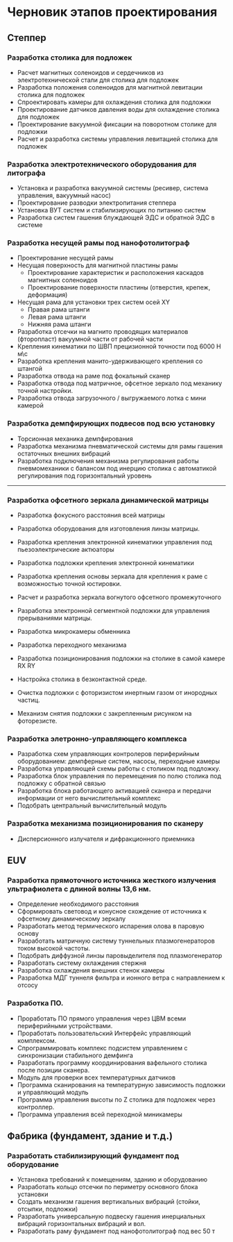 # Черновик этапов проектирования

## Степпер

###  Разработка столика для подложек
 -  Расчет магнитных соленоидов и сердечников из электротехнической стали для столика для подложек
 -  Разработка положения соленоидов для магнитной левитации столика для подложек
 -  Спроектировать камеры для охлаждения столика для подложки
 -  Проектирование датчиков давления воды для охлаждение столика для подложек 
 -  Проектирование вакуумной фиксации на поворотном столике для подложки
 -  Расчет и разработка системы управления левитацией столика для подложек


 ### Разработка электротехнического оборудования для литографа
-  Установка и разработка вакуумной системы (ресивер, система управления, вакуумный насос)
-  Проектирование разводки электропитания степпера
-  Установка ВУТ систем и стабилизирующих по питанию систем 
-  Разработка систем гашения блуждающей ЭДС и обратной ЭДС в системе

###  Разработка несущей рамы под нанофотолитограф
 - Проектирование несущей рамы 
  - Несущая поверхность для магнитной пластины рамы
     - Проектирование характеристик и расположения каскадов магнитных соленоидов
     - Проектирование поверхности пластины (отверстия, крепеж, деформация)
 - Несущая рама для установки трех систем осей XY 
     - Правая рама штанги
     - Левая рама штанги
     - Нижняя рама штанги
 - Разработка отсечки на магнито проводящих материалов (фторопласт) вакуумной части от рабочей части
  - Крепления кинематики по ШВП прецизионной точности под 6000 Н м\с 
 - Разработка крепления манито-удерживающего крепления со штангой 
 - Разработка отвода на раме под фокальный сканер 
 - Разработка отвода под матричное, офсетное зеркало под механику точной настройки.
 - Разработка отвода загрузочного / выгружаемого лотка с мини камерой

 
 ### Разработка демпфирующих подвесов под всю установку
 - Торсионная механика демпфирования 
 - Разработка механизма пневматической системы для рамы гашения остаточных внешних вибраций
-  Разработка подключения механизма регулирования работы пневмомеханики с балансом под инерцию столика с автоматикой регулирования под горизонтальный уровень

-----------

 ### Разработка офсетного зеркала динамической матрицы
-  Разработка фокусного расстояния всей матрицы 
-  Разработка оборудования для изготовления линзы матрицы.
-  Разработка крепления электронной кинематики управления под пьезоэлектрические актюаторы
-  Разработка подложки крепления электронной кинематики 
-  Разработка крепления основы зеркала для крепления к раме с возможностью точной юстировки.
-  Расчет и разработка зеркала вогнутого офсетного промежуточного 
-  Разработка электронной сегментной подложки для управления прерываниями матрицы.



 - Разработка микрокамеры обменника 
- Разработка переходного механизма 
-  Разработка позиционирования подложки на столике в самой камере RX RY 
-  Настройка столика в безконтактной среде.
-  Очистка подложки с фоторизистом инертным газом от инородных частиц.
-  Механизм снятия подложки с закрепленным рисунком на фоторезисте.


### Разработка элетронно-управляющего комплекса  
-  Разработка схем управляющих контролеров периферийным оборудованием: демпферные систем, насосы, переходные камеры
-  Разработка управляющей схемы работы с столиком под подложку.
- Разработка блок управления по перемещения по полю столика под подложку с обратной связью 
-  Разработка блока работающего активацией сканера и передачи информации от него вычислительный комплекс
-  Подобрать центральный вычислительный модуль

### Разработка механизма позиционирования по сканеру 
-  Дисперсионного излучателя и дифракционного приемника

## EUV

### Разработка прямоточного источника жесткого излучения ультрафиолета с длиной волны 13,6 нм.
-  Определение необходимого расстояния
-  Сформировать световод и конусное схождение от источника к офсетному динамическому зеркалу
- Разработать метод термического испарения олова в паровую основу 
-  Разработать матричную систему туннельных плазмогенераторов током высокой частоты.
-   Подобрать диффузной линзы паровыделителя под плазмогенератор 
-  Разработать систему охлаждения стержня 
-  Разработка охлаждения внешних стенок камеры
-  Разработка МДГ туннеля фильтра и ионного ветра с направлением к отсосу 


### Разработка ПО.
-  Проработать ПО прямого управления через ЦВМ всеми периферийными устройствами.
-  Проработать пользовательский Интерфейс управляющий комплексом.
-  Спрограммировать комплекс подсистем управлением с синхронизации стабильного демфинга 
-  Разработать программу координирования вафельного столика после позиции сканера.
-  Модуль для проверки всех температурных датчиков 
-  Программа сканирования на температурную зависимость подложки и управляющий модуль 
-  Программа управления высоты по Z  столика для подложек через контроллер.
-  Программа управления всей переходной миникамеры 

## Фабрика (фундамент, здание и т.д.)

### Разработать стабилизирующий фундамент под оборудование
 - Установка требований к помещениям, зданию и оборудованию
-  Разработать кольцо отсечки по периметру основного блока установки
-  Создать механизм гашения вертикальных вибраций (стойки, отсыпки, подложки)
-  Разработать универсальную подвеску гашения инерциальных вибраций горизонтальных вибраций и вол.
-  Разработать раму фундамент под нанофотолитограф под вес 50 т
